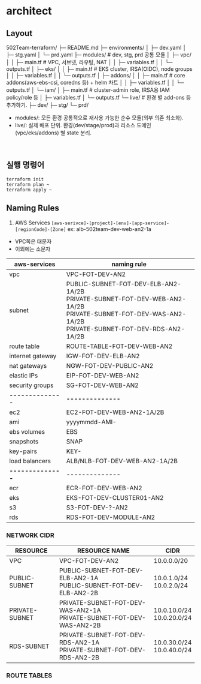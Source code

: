 # architect  

## Layout
502Team-terraform/
├─ README.md
├─ environments/
│  ├─ dev.yaml
│  ├─ stg.yaml
│  └─ prd.yaml
├─ modules/           # dev, stg, prd 공통 모듈
│  ├─ vpc/
│  │  ├─ main.tf      # VPC, 서브넷, 라우팅, NAT
│  │  ├─ variables.tf
│  │  └─ outputs.tf
│  ├─ eks/
│  │  ├─ main.tf      # EKS cluster, IRSA(OIDC), node groups
│  │  ├─ variables.tf
│  │  └─ outputs.tf
│  ├─ addons/
│  │  ├─ main.tf      # core addons(aws-ebs-csi, coredns 등) + helm 차트
│  │  ├─ variables.tf
│  │  └─ outputs.tf
│  └─ iam/
│     ├─ main.tf      # cluster-admin role, IRSA용 IAM policy/role 등
│     ├─ variables.tf
│     └─ outputs.tf
└─ live/              # 환경 별 add-ons 등 추가하기.
   ├─ dev/
   ├─ stg/
   └─ prd/



- modules/: 모든 환경 공통적으로 재사용 가능한 순수 모듈(외부 의존 최소화).  
- live/: 실제 배포 단위. 환경(dev/stage/prod)과 리소스 도메인(vpc/eks/addons) 별 state 분리.  
<br>

## 실행 명령어
```
terraform init
terraform plan ~
terraform apply ~
```

## Naming Rules
1. AWS Services
`[aws-serivce]-[project]-[env]-[app-service]-[regionCode]-[Zone]`
ex: alb-502team-dev-web-an2-1a  
- VPC쪽은 대문자
- 이외에는 소문자

| aws-services       | naming rule  |
| ------------------ | ------------ |
| vpc                | VPC-FOT-DEV-AN2
| subnet             | PUBLIC-SUBNET-FOT-DEV-ELB-AN2-1A/2B <br> PRIVATE-SUBNET-FOT-DEV-WEB-AN2-1A/2B <br> PRIVATE-SUBNET-FOT-DEV-WAS-AN2-1A/2B <br> PRIVATE-SUBNET-FOT-DEV-RDS-AN2-1A/2B |
| route table        | ROUTE-TABLE-FOT-DEV-WEB-AN2
| internet gateway   | IGW-FOT-DEV-ELB-AN2
| nat gateways       | NGW-FOT-DEV-PUBLIC-AN2
| elastic IPs        | EIP-FOT-DEV-WEB-AN2
| security groups    | SG-FOT-DEV-WEB-AN2
| **--------------** | **--------------** |
| ec2                | EC2-FOT-DEV-WEB-AN2-1A/2B
| ami                | yyyymmdd-AMI-<EC2-NAME>
| ebs volumes        | EBS
| snapshots          | SNAP
| key-pairs          | KEY-
| load balancers     | ALB/NLB-FOT-DEV-WEB-AN2-1A/2B
| **--------------** | **--------------** |
| ecr                | ECR-FOT-DEV-WEB-AN2
| eks                | EKS-FOT-DEV-CLUSTER01-AN2
| s3                 | S3-FOT-DEV-?-AN2
| rds                | RDS-FOT-DEV-MODULE-AN2

### NETWORK CIDR
| RESOURCE | RESOURCE NAME | CIDR |
| -------- | ------------- | ---- |
| VPC             | VPC-FOT-DEV-AN2 | 10.0.0.0/20 |
| PUBLIC-SUBNET   | PUBLIC-SUBNET-FOT-DEV-ELB-AN2-1A <br> PUBLIC-SUBNET-FOT-DEV-ELB-AN2-2B | 10.0.1.0/24 <br> 10.0.2.0/24 |
| PRIVATE-SUBNET  | PRIVATE-SUBNET-FOT-DEV-WAS-AN2-1A <br> PRIVATE-SUBNET-FOT-DEV-WAS-AN2-2B | 10.0.10.0/24 <br> 10.0.20.0/24 |
| RDS-SUBNET      | PRIVATE-SUBNET-FOT-DEV-RDS-AN2-1A <br> PRIVATE-SUBNET-FOT-DEV-RDS-AN2-2B | 10.0.30.0/24 <br> 10.0.40.0/24 |
                      

### ROUTE TABLES
